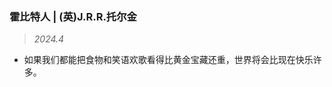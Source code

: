 ### 霍比特人 | (英)J.R.R.托尔金<!-- {docsify-ignore} -->

> *2024.4*

- 如果我们都能把食物和笑语欢歌看得比黄金宝藏还重，世界将会比现在快乐许多。

